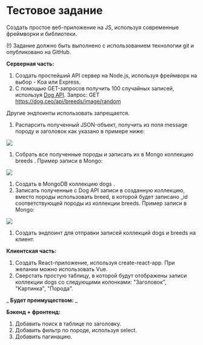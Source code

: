 # Тестовое задание

Создать простое веб-приложение на JS, используя современные фреймворки и библиотеки.

(!) Задание должно быть выполнено с использованием технологии git и опубликовано на GitHub.

**Серверная часть:**

1. Создать простейший API сервер на Node.js, используя фреймворк на выбор - Koa или Express.
2. С помощью GET-запросов получить 100 случайных записей, используя [Dog API](https://dog.ceo/dog-api/documentation/). Запрос: GET https://dog.ceo/api/breeds/image/random

Другие эндпоинты использовать запрещается.

1. Распарсить полученный JSON-объект, получить из поля message породу и заголовок как указано в примере ниже:

![](RackMultipart20211110-4-1agfkfy_html_fce4dca0555a291e.png)

1. Собрать все полученные породы и записать их в Mongo коллекцию breeds . Пример записи в Mongo:

![](RackMultipart20211110-4-1agfkfy_html_10989d8aa9b710c.png)

1. Создать в MongoDB коллекцию dogs .
2. Записать полученные c Dog API записи в созданную коллекцию, вместо породы использовать breed, в которой будет записано \_id соответствующей породы из коллекции breeds. Пример записи в Mongo:

![](RackMultipart20211110-4-1agfkfy_html_3e0ed137b1829a72.png)

1. Создать эндпоинт для отправки записей коллекций dogs и breeds на клиент.

**Клиентская часть:**

1. Создать React-приложение, используя create-react-app. При желании можно использовать Vue.
2. Сверстать простую таблицу, в которой будут отображены записи коллекции dogs со следующими колонками: &quot;Заголовок&quot;, &quot;Картинка&quot;, &quot;Порода&quot;.

_ **Будет преимуществом:** _

**Бэкенд + фронтенд:**

1. Добавить поиск в таблице по заголовку.
2. Добавить фильтр по породе, используя select.
3. Добавить пагинацию.
